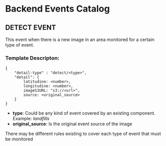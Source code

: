 # Backend Events Catalog

## DETECT EVENT
This event when there is a new image in an area monitored for a certain type of event.

### Template Descripton:
```
{
    "detail-type" : "detect/<type>",
    "detail": {
        latitudine: <number>,
        longitudine: <number>,
        imageS3URL: "s3://<url>",
        source: <original_source>
    }
}
```

* **type**: Could be any kind of event covered by an existing component. Example: *landfills*  
* **original_source**: Is the original event source of the image

There may be different rules existing to cover each type of event that must be monitored
